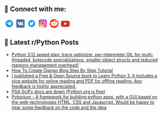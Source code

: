 ## 🔎 Connect with me:
[<img src="https://github.com/bullbesh/bullbesh/blob/main/images/Telegram.png" width="32" height="32" />](https://t.me/bullbesh)
[<img src="https://github.com/bullbesh/bullbesh/blob/main/images/VK.png" width="32" height="32" />](https://vk.com/bullbesh)
[<img src="https://github.com/bullbesh/bullbesh/blob/main/images/Twitter.png" width="32" height="32" />](https://twitter.com/bullbesh1)
[<img src="https://github.com/bullbesh/bullbesh/blob/main/images/Instagram.png" width="32" height="32" />](https://www.instagram.com/bullbesh)
[<img src="https://github.com/bullbesh/bullbesh/blob/main/images/Reddit.png" width="32" height="32" />](https://www.reddit.com/user/bullbesh)
[<img src="https://github.com/bullbesh/bullbesh/blob/main/images/YouTube.png" width="32" height="32" />](https://www.youtube.com/channel/UCtfjRs6uzgq5mfm8S06WTcg)

## 📕 Latest r/Python Posts
<!-- BLOG-POST-LIST:START -->
- [Python 3.12 speed plan: trace optimizer, per-interpreter GIL for multi-threaded, bytecode specializations, smaller object structs and reduced memory management overhead!](https://www.reddit.com/r/Python/comments/yj2qj7/python_312_speed_plan_trace_optimizer/)
- [How To Create Django Blog Step By Step Tutorial](https://www.reddit.com/r/Python/comments/yizyhz/how_to_create_django_blog_step_by_step_tutorial/)
- [I published a Free &amp; Open Source book to Learn Python 3. It includes a nice website for online reading and PDF for offline reading. Any feedback is highly appreciated.](https://www.reddit.com/r/Python/comments/yizxm0/i_published_a_free_open_source_book_to_learn/)
- [PSA SciPy docs are down &lpar;Python.org is fine&rpar;](https://www.reddit.com/r/Python/comments/yiuh83/psa_scipy_docs_are_down_pythonorg_is_fine/)
- [Pytonium - A framework for building python apps, with a GUI based on the web-technologies HTML, CSS and Javascript. Would be happy to hear some feedback on the code and the idea](https://www.reddit.com/r/Python/comments/yityxm/pytonium_a_framework_for_building_python_apps/)
<!-- BLOG-POST-LIST:END -->
